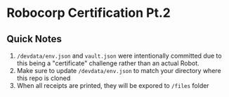 # Robocorp Certification Pt.2

## Quick Notes
1. `/devdata/env.json` and `vault.json` were intentionally committed due to this being a "certificate" challenge rather than an actual Robot.
2. Make sure to update `/devdata/env.json` to match your directory where this repo is cloned
3. When all receipts are printed, they will be expored to `/files` folder